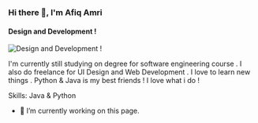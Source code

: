 ### Hi there 👋, I'm Afiq Amri
#### Design and Development !
![Design and Development !](https://ibb.co/wQWzJj3)

I'm currently still studying on degree for software engineering course . I also do freelance for UI Design and Web Development . I love to learn new things . Python & Java is my best friends ! I love what i do !

Skills: Java & Python

- 🔭 I’m currently working on this page. 




